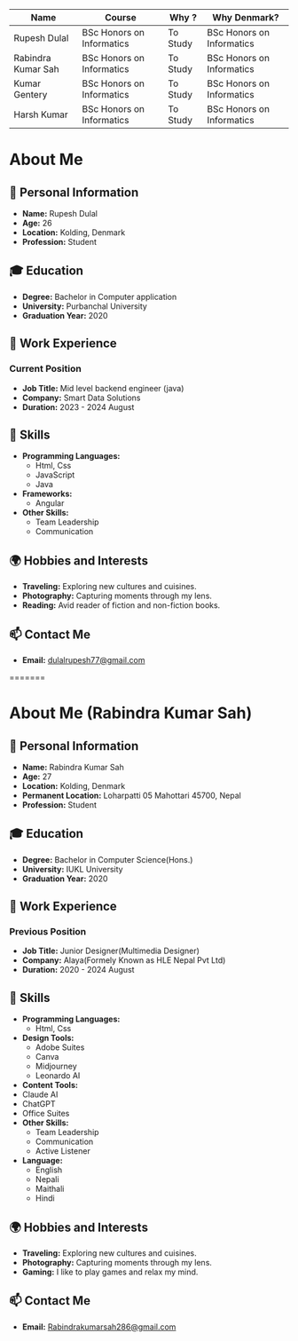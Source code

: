 | Name | Course | Why ? | Why Denmark? | 
| ----------- | ----------- | ----------- | ----------- |
| Rupesh Dulal | BSc Honors on Informatics | To Study | BSc Honors on Informatics | 
| Rabindra Kumar Sah | BSc Honors on Informatics | To Study | BSc Honors on Informatics |
| Kumar Gentery | BSc Honors on Informatics | To Study | BSc Honors on Informatics |
| Harsh Kumar | BSc Honors on Informatics | To Study | BSc Honors on Informatics |


# About Me

## 👤 Personal Information
- **Name:** Rupesh Dulal
- **Age:** 26
- **Location:** Kolding, Denmark
- **Profession:** Student

## 🎓 Education
- **Degree:** Bachelor in Computer application
- **University:** Purbanchal University
- **Graduation Year:** 2020

## 💼 Work Experience
### Current Position
- **Job Title:** Mid level backend engineer (java)
- **Company:** Smart Data Solutions
- **Duration:** 2023 - 2024 August
  
## 🌟 Skills
- **Programming Languages:** 
  - Html, Css
  - JavaScript
  - Java
- **Frameworks:**
  - Angular
- **Other Skills:**
  - Team Leadership
  - Communication

## 🌍 Hobbies and Interests
- **Traveling:** Exploring new cultures and cuisines.
- **Photography:** Capturing moments through my lens.
- **Reading:** Avid reader of fiction and non-fiction books.

## 📫 Contact Me
- **Email:** dulalrupesh77@gmail.com

=======

# About Me (Rabindra Kumar Sah)

## 👤 Personal Information
- **Name:** Rabindra Kumar Sah
- **Age:** 27
- **Location:** Kolding, Denmark
- **Permanent Location:** Loharpatti 05 Mahottari 45700, Nepal
- **Profession:** Student

## 🎓 Education
- **Degree:** Bachelor in Computer Science(Hons.)
- **University:** IUKL University
- **Graduation Year:** 2020

## 💼 Work Experience
### Previous Position
- **Job Title:** Junior Designer(Multimedia Designer)
- **Company:** Alaya(Formely Known as HLE Nepal Pvt Ltd)
- **Duration:** 2020 - 2024 August
  
## 🌟 Skills
- **Programming Languages:** 
  - Html, Css
- **Design Tools:**
  - Adobe Suites
  - Canva
  - Midjourney
  - Leonardo AI
 - **Content Tools:**
  - Claude AI
  - ChatGPT
  - Office Suites
- **Other Skills:**
  - Team Leadership
  - Communication
  - Active Listener
- **Language:**
  - English
  - Nepali
  - Maithali
  - Hindi

## 🌍 Hobbies and Interests
- **Traveling:** Exploring new cultures and cuisines.
- **Photography:** Capturing moments through my lens.
- **Gaming:** I like to play games and relax my mind.

## 📫 Contact Me
- **Email:** Rabindrakumarsah286@gmail.com



